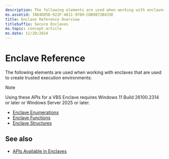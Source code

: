 ```yaml
---
description: The following elements are used when working with enclaves that are used to create trusted execution environments.
ms.assetid: 7AD4D05D-922F-4611-9709-CDB9872B433E
title: Enclave Reference Overview
titleSuffix: Secure Enclaves
ms.topic: concept-article
ms.date: 11/20/2024
---
```


# Enclave Reference

The following elements are used when working with enclaves that are used to create trusted execution environments:

> [!NOTE]
> Using these APIs for a VBS Enclave requires Windows 11 Build 26100.2314 or later or Windows Server 2025 or later.

- [Enclave Enumerations](enclaves-enumerations.md)
- [Enclave Functions](enclaves-functions.md)
- [Enclave Structures](enclaves-structures.md)

## See also

- [APIs Available in Enclaves](available-in-enclaves.md)
